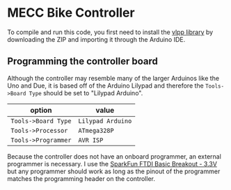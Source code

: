 # MECC Bike Controller

To compile and run this code, you first need to install the [vlpp library](https://github.com/marcusrugger/functional-vlpp) by downloading the ZIP and importing it through the Arduino IDE.

## Programming the controller board

Although the controller may resemble many of the larger Arduinos like the Uno and Due, it is based off of the Arduino Lilypad and therefore 
the `Tools->Board Type` should be set to "Lilypad Arduino".

| option | value |
|--------|-------|
| `Tools->Board Type` | `Lilypad Arduino` |
| `Tools->Processor` | `ATmega328P` |
| `Tools->Programmer` | `AVR ISP` |

Because the controller does not have an onboard programmer, an external programmer is necessary. I use the [SparkFun FTDI Basic Breakout - 3.3V](https://www.sparkfun.com/products/9873) but any programmer should work as long as the pinout of the programmer matches the programming header on the controller.

